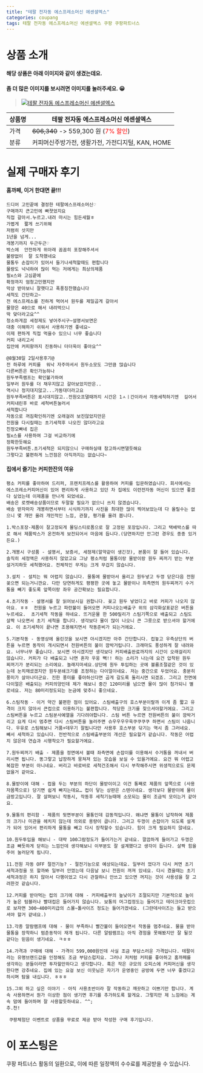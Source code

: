 ```yaml
---
title: "테팔 전자동 에스프레소머신 에센셜엑스"
categories: coupang
tags: 테팔 전자동 에스프레소머신 에센셜엑스 쿠팡 쿠팡파트너스
---
```

# 상품 소개
#### 해당 상품은 아래 이미지와 같이 생겼는데요. 
#### 좀 더 많은 이미지를 보시려면 이미지를 눌러주세요. 😀
> [![테팔 전자동 에스프레소머신 에센셜엑스](https://static.coupangcdn.com/image/affiliate/banner/14e3070fc858efff8337620f0cdb2079@2x.jpg)](https://coupa.ng/bPq42P)

상품명 | 테팔 전자동 에스프레소머신 에센셜엑스
-------|-------
가격 | ~~606,340~~ -> 559,300 원 (<span style="color:red">7% 할인</span>)
분류 | 커피머신주방가전, 생활가전, 가전디지털, KAN, HOME

# 실제 구매자 후기

####    홈까페, 이거 한대면 끝!!!
    드디어 고민끝에 결정한 테팔에스프레소머신♡
    구매까지 큰고민에 빠졋었지요
    직접 갈아서.누르고.내려 마시는 힘든세월ㅎ
    가볍게  짧게 쓰기위해
    저렴히 삿지만
    1년을 넘게...
    개봉기까지 두근두근♡
    박스에  안전하게 위아래 꼼꼼히 포장해주셔서
    불량없이  잘 도착했네요
    물통두 손잡이가 있어서 들기나세척할때도 편합니다
    물량도 넉넉하여 많이 먹는 저에게는 최상의제품
    필x스와 고심끝에
    확정까지 엄청고민했지만
    막상 받아보니 잘햇다고 폭풍칭찬했습니다
    세척도 간단하고~
    전 에스프레소를 진하게 먹어서 원두를 제일곱게 갈아서
    물양은 40으로 해서 내려먹으니
    딱 맞더라고요^^
    청소하게끔 세정제도 넣어주시구~설명서보면은
    대충 이해하기 쉬워서 사용하기엔 좋네요~
    이제 편하게 직접 먹을수 있으니 너무 좋습니다
    커피 내리고서
    집안에 커피향까지 진동하니 더더욱이 좋아요^^
    
    @8월30일 2일사용후기@
    전 하루에 커피를  워낙 자주마셔서 원두소모도 그만큼 많습니다
    다른버튼은 확인가능하나
    원두부족램프는 확인불가하여
    일부러 원두를 더 채우지않고 갈아보았지만은..
    역시나 정지대지않고...가동대더라고요
    원두부족버튼은 표시대지않고..전원오프댈때까지 시간은 1ㅅㅣ간이라서 자동세척하기엔  길어서
    커피내린후 바로 세척버튼눌러서
    세척합니다
    자동으로 꺼짐확인하기엔 오래걸려 보진않았지만은
    전원을 다시킬때는 초기세척후 나오진 않더라고요
    친정오빠네 집은
    필x스를 사용하여 그걸 비교하기에
    정확한듯해요
    원두부족버튼.초기세척은 되지않으니 구매하실때 참고하시면댈듯해요
    그렇다고 불편하게 느낀점은 아직까지는 없습니다~

####    집에서 즐기는 커피한잔의 여유
    평소 커피를 좋아하여 드리퍼, 프렌치프레스를 활용하여 커피를 입문하였습니다. 회사에서는 에스프레소커피머신이 있어 편리하게 사용하고 있던 차 집에도 이런전자동 머신이 있으면 좋겠다 싶었는데 이제품을 만나게 되었네요.
    배송은 로켓배송상품이므로 두말할 필요가 없으니 쓰지 않겠습니다.
    배송 받자마자 개봉하면서부터 시식하기까지 사진을 최대한 많이 찍어보았는데 다 올릴수는 없으니 몇 개만 올려 개인적인 느낌, 관찰, 평가를 올려 봅니다.
    
    1.박스포장-제품이 잘고정되게 몰딩스티로폼으로 잘 고정된 포장입니다. 그리고 택배박스를 따로 해서 제품박스가 온전하게 보전되어서 마음에 듭니다.(당연하지만 안그런 경우도 종종 있거든요.)
    
    2.개봉시 구성품 - 설명서, 보증서, 세정제(알약같이 생긴것), 본품이 잘 들어 있습니다. 솔직히 세정액은 사용하지 않았고요 그냥 평소처럼 물통이랑 물받이랑 원두 찌꺼기 받는 부분 설거지하듯 세척했어요. 전체적인 무게는 크게 무겁지 않습니다. 
    
    3.설치 - 설치는 뭐 어렵지 않습니다. 물통에 물받아서 올리고 원두넣고 두껑 닫은다음 전원꽂으면 되는거니깐요. 다만 당연하게도 평평한 곳에 놓고 물받이나 좌측면의 원두찌꺼기 수거통을 빼기 좋도록 앞쪽이랑 좌우 공간확보는 필요합니다.
    
    4.초기작동 - 설명서를 잘 읽어보시길 권합니다. 꽂고 원두 넣었다고 바로 커피가 나오지 않아요. ㅎㅎ  전원을 누르고 파란불이 들어오면 커피나오는배출구 위의 삼각화살표같은 버튼을 누르세요.  초기세척 작동을 하네요. 뜨거운물 한 500밀리가 스팀기쪽으로 배출되고 스팀도 살짝 나오면서 초기 세척을 합니다. 생각보다 물이 많이 나오니 큰 그릇으로 받으셔야 할거에요. 이 초기세척이 끝나면 조용해지면서 작동준비가 되는거에요.
    
    5.기본작동 - 동영상에 올린것을 보시면 아시겠지만 아주 간단합니다. 컵놓고 우측상단의 버튼을 누르면 동작이 개시되면서 전원버튼의 불이 깜박거립니다. 크래마도 풍성하게 잘 내려와요. 너무너무 좋습니다. 보시면 아시겠지만 생각보다 커피배출완료까지의 시간이 오래걸리지 않습니다. 커피가 다 배출되고 나면 혼자 우웅 뻑!! 하는 소리가 나는데 요건 압착된 원두 찌꺼기가 분리되는 소리에요. 놀래지마세요. 상단에 원두 투입하는 곳에 볼륨조절같은 것이 있는데 눈치채셨겠지만 원두분쇄크기를 조정하는 다이얼이네요. 저는 중간으로 두었어요. 충분히 풍미가 살아나더군요. 진한 풍미를 좋아하신다면 곱게 갈도록 돌리시면 되겠죠. 그리고 전면에 다이얼은 배출되는 커피의양인데 제가 해보니 중간 120미리를 넘으면 물이 많이 첨가되니 별로네요. 저는 80미리정도되는 눈금에 맞추니 좋으네요.
    
    6.스팀작동 - 이거 약간 불편한 점이 있어요. 스팀배출구의 호스부분이랄까 이게 좀 짧고 유격이 크지 않아서 큰컵으로 이용하기는 불편합니다. 적당한 크기를 찾으셔야할거에요. 그리고 스팀버튼을 누르고 스팀분사예열을 기다려야합니다. 스팀 버튼 누르면 전원버튼의 불이 깜박거리고 요게 다시 멈추면 다시 스팀버튼을 눌러주면 슈우우우우욱쿠쿠쿠쿠 하면서 스팀이 나옵니다. 우유로 스팀해보니 거품+데우기 잘됩니다만 사용후 호스부분 닦기는 역시 좀 그러네요. 빼서 세척하고 있습니다. 전반적으로 스팀배출부분의 개선은 필요할거 같습니다. 작동은 어렵지 않은데 연습과 시행착오가 필요할거에요.
    
    7.원두찌꺼기 배출 - 제품을 정면에서 볼때 좌측면에 손잡이를 이용해서 수거통을 꺼내서 버리시면 됩니다. 똥그랗고 납장하게 뭉쳐져 있는 모습을 보실 수 있을거에요. 요건 뭐 어렵고 복잡한 부분이 아니네요. 버리고 바로바로 세척건조해서 다시 부착해주시면 위생적으로도 문제 없을거 같아요.
    
    8.물받이에 대해 - 컵을 두는 부분의 하단이 물받이이고 이건 통째로 제품의 앞쪽으로 (사용자몸쪽으로) 당기면 쉽게 빠지는데요… 컵이 닿는 상판은 스텐이네요. 생각보다 물받이에 물이 금방고입니다. 잘 살펴보니 작동시, 작동후 세척기능때매 소모되는 물이 조금씩 모이는거 같아요. 
    
    9.물통의 편리함 - 제품의 뒷면부분이 물통인데 감동적입니다. 왜냐면 물통이 납작하여 제품의 크기나 미관을 헤치지 않는데 의외로 용량이 큽니다. 그리고 두껑이 손잡이가 되도록 설계가 되어 있어서 편리하게 물통을 빼고 다시 장착할수 있습니다. 힘이 크게 필요하지 않네요. 
    
    10.원두투입을 해보니 - 대략 100그람정도가 들어가는거 같네요. 깔끔하게 들어가고 두껑은 조금 빠듯하게 닫히는 느낌인데 생각해보니 이부분도 잘 설계했다고 생각이 듭니다. 살짝 힘을 주어 눌러닫게 됩니다.
    
    11.전원 자동 OFF 절전기능? - 절전기능으로 예상되는데요. 일부러 껐다가 다시 켜면 초기 세척과정을 또 할까봐 일부러 안껐는데 다음날 보니 전원이 꺼져 있네요. 다시 켰을때는 초기세척과정은 하지 않아서 다행이었고 다시 관찰하니 안쓰고 있으면 꺼지는 것이 사용성을 잘 고려한것 같습니다.
    
    12.커피를 받아먹는 컵의 크기에 대해 - 커피배출부의 높낮이가 조절되지만 기본적으로 높이가 높은 텀블러나 빨대컵은 들어가지 않습니다. 보통의 머그컵정도는 들어가고 테이크아웃컵으로 보자면 300~400미리급의 스몰~톨사이즈 정도는 들어가겠네요. (그란데사이즈는 들고 받으셔야 할거 같네요.)
    
    13.각종 알람램프에 대해 - 물이 부족하니 빨간불이 들어오면서 작동을 멈추네요. 물을 받아 물통을 장착하니 멈춘동작이 재개 됩니다. 다른 알람램프는 아직 경험을 못해봤지만 잘 될것 같다는 믿음이 생기네요. ㅋㅎㅎ
    
    14.가격과 구매에 대해 - 가격이 599,000원인데 사실 조금 부담스러운 가격입니다. 테팔이라는 유명브랜드값을 인정해도 조금 부담스럽지요. 그러나 저처럼 커피를 좋아하고 홈까페를 생각하는 분들이라면 투자할만하다고 생각합니다. 혹은 작은 규모의 오피스에 커피머신을 생각한다면 강추네요. 집에 있는 요걸 보신 이웃님은 자기가 운영중인 공방에 두면 너무 좋겠다고 하시며 탐을 내십니다. ㅎㅎㅎ
    
    15.그외 하고 싶은 이야기 - 아직 사용초반이라 잘 작동하고 깨끗하고 이쁘기만 합니다. 계속 사용하면서 뭔가 이상한 점이 생기면 후기를 추가하도록 할게요. 그렇지만 제 느낌에는 계속 맘에 들어하며 잘 사용할듯하네요. ^^;
    추.천!
    
     쿠팡체험단 이벤트로 상품을 무료로 제공 받아 작성한 구매 후기입니다.

# 이 포스팅은
쿠팡 파트너스 활동의 일환으로, 이에 따른 일정액의 수수료를 제공받을 수 있습니다.


